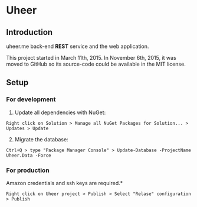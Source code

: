 # Uheer
## Introduction
uheer.me back-end **REST** service and the web application.

This project started in March 11th, 2015.
In November 6th, 2015, it was moved to GitHub so its source-code could be available in the MIT license.

## Setup
### For development
1. Update all dependencies with NuGet:
```
Right click on Solution > Manage all NuGet Packages for Solution... > Updates > Update
```

2. Migrate the database:
```
Ctrl+Q > type "Package Manager Console" > Update-Database -ProjectName Uheer.Data -Force
```

### For production

Amazon credentials and ssh keys are required.*

```
Right click on Uheer project > Publish > Select "Relase" configuration > Publish
```
